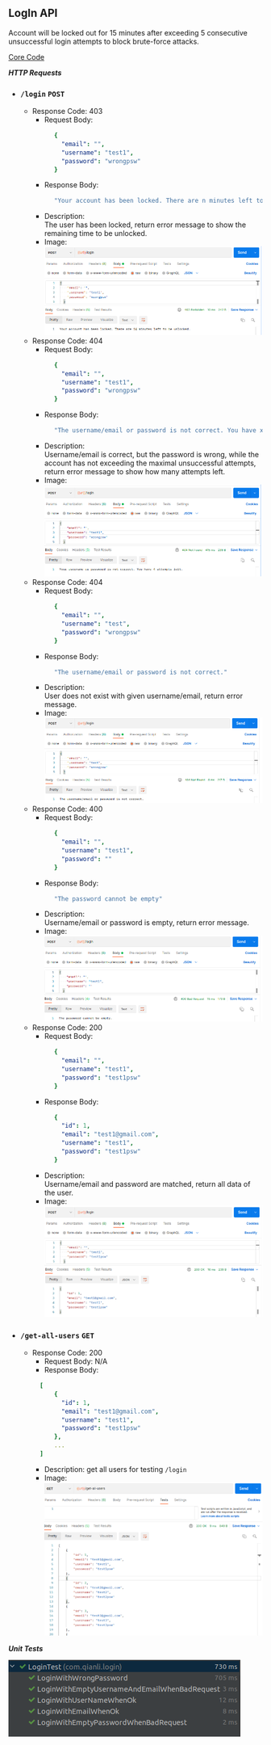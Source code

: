 **LogIn API**
----
Account will be locked out for 15 minutes after exceeding 5 consecutive unsuccessful login attempts to block brute-force attacks.

[Core Code](https://github.com/Selinaqianli/login/blob/main/src/main/java/com/qianli/login/service/LoginServiceImpl.java)

***HTTP Requests***

* ### `/login` ```POST```
    * Response Code: 403
        * Request Body:
      ```yaml
            {
              "email": "",
              "username": "test1",
              "password": "wrongpsw"
            }
      ```
        * Response Body:
      ```yaml
            "Your account has been locked. There are n minutes left to be unlocked."
      ```
        * Description: <br /> The user has been locked, return error message to show the remaining time to be unlocked.
        * Image: ![](img/loginWhenAccountLocked.png)
    * Response Code: 404
        * Request Body:
      ```yaml
            {
              "email": "",
              "username": "test1",
              "password": "wrongpsw"
            }
      ```
        * Response Body:
      ```yaml
            "The username/email or password is not correct. You have x attempts left."
      ```
        * Description: <br /> Username/email is correct, but the password is wrong, while the account has not exceeding the maximal unsuccessful attempts, return error message to show how many attempts left.
        * Image: ![](img/loginWhenNotFound2.png)
    * Response Code: 404
        * Request Body:
      ```yaml
            {
              "email": "",
              "username": "test",
              "password": "wrongpsw"
            }
      ```
        * Response Body:
      ```yaml
            "The username/email or password is not correct."
      ```
        * Description: <br /> User does not exist with given username/email, return error message.
        * Image: ![](img/loginWhenNotFound1.png)
    * Response Code: 400
        * Request Body:
      ```yaml
            {
              "email": "",
              "username": "test1",
              "password": ""
            }
      ```
        * Response Body:
      ```yaml
            "The password cannot be empty"
      ```
        * Description: <br /> Username/email or password is empty, return error message.
        * Image: ![](img/loginWhenBadRequest.png)
    * Response Code: 200
        * Request Body:
      ```yaml
            {
              "email": "",
              "username": "test1",
              "password": "test1psw"
            }
      ```
        * Response Body:
      ```yaml
            {
              "id": 1,
              "email": "test1@gmail.com",
              "username": "test1",
              "password": "test1psw"
            }
      ```
        * Description: <br /> Username/email and password are matched, return all data of the user.
        * Image: ![](img/loginWhenOk.png)

* ### `/get-all-users` ```GET```
    * Response Code: 200
        * Request Body: N/A
        * Response Body:
      ```yaml
        [
            {
              "id": 1,
              "email": "test1@gmail.com",
              "username": "test1",
              "password": "test1psw"
            },
            ...
        ]
      ```
        * Description: get all users for testing `/login`
        * Image: ![](img/getAllUsers.png)

***Unit Tests***

![](img/unitTests.png)